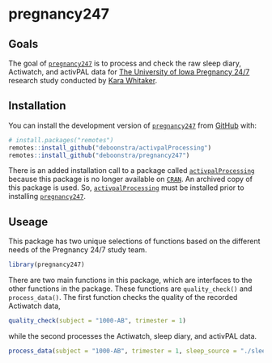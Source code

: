 
<!-- README.md is generated from README.Rmd. Please edit that file -->

# pregnancy247

## Goals

The goal of [`pregnancy247`](https://github.com/deboonstra/pregnancy247)
is to process and check the raw sleep diary, Actiwatch, and activPAL
data for [The University of Iowa Pregnancy
24/7](https://clinicaltrials.uihealthcare.org/studies/pregnancy-247)
research study conducted by [Kara
Whitaker](https://clas.uiowa.edu/hhp/people/kara-m-whitaker).

## Installation

You can install the development version of
[`pregnancy247`](https://github.com/deboonstra/pregnancy247) from
[GitHub](https://github.com/) with:

``` r
# install.packages("remotes")
remotes::install_github("deboonstra/activpalProcessing")
remotes::install_github("deboonstra/pregnancy247")
```

There is an added installation call to a package called
[`activpalProcessing`](https://github.com/deboonstra/activpalProcessing)
because this package is no longer available on
[`CRAN`](https://cran.r-project.org/web/packages/activpalProcessing/index.html).
An archived copy of this package is used. So,
[`activpalProcessing`](https://github.com/deboonstra/activpalProcessing)
must be installed prior to installing
[`pregnancy247`](https://github.com/deboonstra/pregnancy247).

## Useage

This package has two unique selections of functions based on the
different needs of the Pregnancy 24/7 study team.

``` r
library(pregnancy247)
```

There are two main functions in this package, which are interfaces to
the other functions in the package. These functions are
`quality_check()` and `process_data()`. The first function checks the
quality of the recorded Actiwatch data,

``` r
quality_check(subject = "1000-AB", trimester = 1)
```

while the second processes the Actiwatch, sleep diary, and activPAL
data.

``` r
process_data(subject = "1000-AB", trimester = 1, sleep_source = "./sleep.csv")
```
